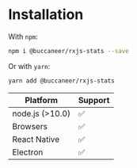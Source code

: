 # Installation

With `npm`:
```bash
npm i @buccaneer/rxjs-stats --save
```

Or with `yarn`:
```bash
yarn add @buccaneer/rxjs-stats
```

| Platform | Support |
|----------|---------|
|node.js (>10.0)|✅|
|Browsers|✅|
|React Native|✅|
|Electron|✅|